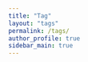 ```yaml
---
title: "Tag"
layout: "tags"
permalink: /tags/
author_profile: true
sidebar_main: true
---
```


<!-- Unity C#
Python
Machine Learning
WSL
Git
blog
Blender
Nuke
diary -->
